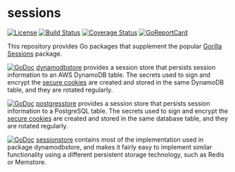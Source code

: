 # sessions

[![License](http://img.shields.io/badge/license-MIT-green.svg?style=flat)](https://raw.githubusercontent.com/jjeffery/sessions/master/LICENSE.md)
[![Build Status](https://travis-ci.org/jjeffery/sessions.svg?branch=master)](https://travis-ci.org/jjeffery/sessions)
[![Coverage Status](https://coveralls.io/repos/github/jjeffery/sessions/badge.svg?branch=master)](https://coveralls.io/github/jjeffery/sessions?branch=master)
[![GoReportCard](https://goreportcard.com/badge/github.com/jjeffery/sessions)](https://goreportcard.com/report/github.com/jjeffery/sessions)

This repository provides Go packages that supplement the popular
[Gorilla Sessions](https://github.com/gorilla/sessions) package.

[![GoDoc](https://godoc.org/github.com/jjeffery/sessions/dynamodbstore?status.svg)](https://godoc.org/github.com/jjeffery/sessions/dynamodbstore)
[dynamodbstore](https://godoc.org/github.com/jjeffery/sessions/dynamodbstore)
provides a session store that persists session information to an AWS
DynamoDB table. The secrets used to sign and encrypt the
[secure cookies](https://github.com/gorilla/securecookie) are created and
stored in the same DynamoDB table, and they are rotated regularly.

[![GoDoc](https://godoc.org/github.com/jjeffery/sessions/postgresstore?status.svg)](https://godoc.org/github.com/jjeffery/sessions/postgresstore)
[postgresstore](https://godoc.org/github.com/jjeffery/sessions/postgresstore)
provides a session store that persists session information to a PostgreSQL table.
The secrets used to sign and encrypt the
[secure cookies](https://github.com/gorilla/securecookie) are created and
stored in the same database table, and they are rotated regularly.

[![GoDoc](https://godoc.org/github.com/jjeffery/sessions/sessionstore?status.svg)](https://godoc.org/github.com/jjeffery/sessions/sessionstore)
[sessionstore](https://godoc.org/github.com/jjeffery/sessions/sessionstore)
contains most of the implementation used in package dynamodbstore, and makes
it fairly easy to implement similar functionality using a different persistent
storage technology, such as Redis or Memstore.
